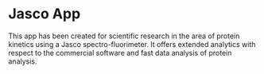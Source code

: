 # Jasco App

This app has been created for scientific research in the area of protein kinetics using a Jasco spectro-fluorimeter. It offers extended analytics with respect to the commercial software and fast data analysis of protein analysis.
